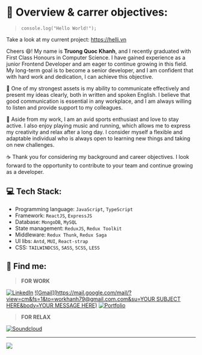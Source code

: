 # 🚩 Overview & carrer objectives:
>`console.log("Hello World!");`

Take a look at my current project: https://helli.vn

Cheers 😄! My name is **Truong Quoc Khanh**, and I recently graduated with First Class Honours in Computer Science. I have gained experience as a junior Frontend Developer and am eager to continue growing in this field. My long-term goal is to become a senior developer, and I am confident that with hard work and dedication, I can achieve this objective.

💪 One of my strongest assets is my ability to communicate effectively and present my ideas clearly, both in written and spoken English. I believe that good communication is essential in any workplace, and I am always willing to listen and provide support to my colleagues.

🎹 Aside from my work, I am an avid sports enthusiast and love to stay active. I also enjoy playing music and running, which allows me to express my creativity and relax after a long day. I consider myself a flexible and adaptable individual who is always open to learning new things and taking on new challenges.

☕ Thank you for considering my background and career objectives. I look forward to the opportunity to contribute to your team and continue growing as a developer.

## 💻 Tech Stack:
- Programming language: `JavaScript`, `TypeScript`
- Framework: `ReactJS`, `ExpressJS`
- Database: `MongoDB`, `MySQL`
- State management: `ReduxJS`, `Redux Toolkit`
- Middleware: `Redux Thunk`, `Redux Saga`
- UI libs: `Antd`, `MUI`, `React-strap`
- CSS: `TAILWINDCSS`, `SASS`, `SCSS`, `LESS`

## 📌 Find me:
>**FOR WORK**

[![LinkedIn](https://www.linkedin.com/in/tqk/)](https://img.shields.io/badge/linkedin-%230077B5.svg?style=for-the-badge&logo=linkedin&logoColor=white)
[![Gmail](https://mail.google.com/mail/?view=cm&fs=1&to=workhanh79@gmail.com.com&su=YOUR SUBJECT HERE&body=YOUR MESSAGE HERE)](https://img.shields.io/badge/Gmail-D14836?style=for-the-badge&logo=gmail&logoColor=white)
[![Portfolio](https://truongquockhanh.info)](https://img.shields.io/badge/Portfolio-%23000000.svg?style=for-the-badge&logo=firefox&logoColor=#FF7139)

>**FOR RELAX**

[![Soundcloud](https://soundcloud.com/binneahihi)](https://img.shields.io/badge/sound%20cloud-FF5500?style=for-the-badge&logo=soundcloud&logoColor=white)

---
[![](https://visitcount.itsvg.in/api?id=binnehaha321&icon=0&color=0)](https://visitcount.itsvg.in)
